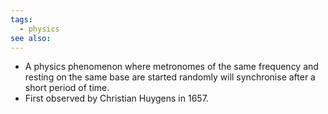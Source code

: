 ```yaml
---
tags:
  - physics
see also:
---
```

- A physics phenomenon where metronomes of the same frequency and resting on the same base are started randomly will synchronise after a short period of time.
- First observed by Christian Huygens in 1657.
